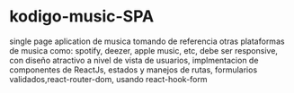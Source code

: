 # kodigo-music-SPA
single page aplication de musica tomando de referencia otras plataformas de musica como: spotify, deezer, apple music, etc, debe ser responsive, con diseño atractivo a nivel de vista de usuarios, implmentacion de componentes de ReactJs, estados y manejos de rutas, formularios validados,react-router-dom, usando react-hook-form
